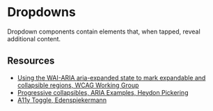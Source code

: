 # Dropdowns

Dropdown components contain elements that, when tapped, reveal additional content.

## Resources

-   [Using the WAI-ARIA aria-expanded state to mark expandable and collapsible regions, WCAG Working Group](https://www.w3.org/WAI/GL/wiki/Using_the_WAI-ARIA_aria-expanded_state_to_mark_expandable_and_collapsible_regions)
-   [Progressive collapsibles, ARIA Examples, Heydon Pickering](http://heydonworks.com/practical_aria_examples/#progressive-collapsibles)
-   [A11y Toggle, Edenspiekermann](https://edenspiekermann.github.io/a11y-toggle/)
